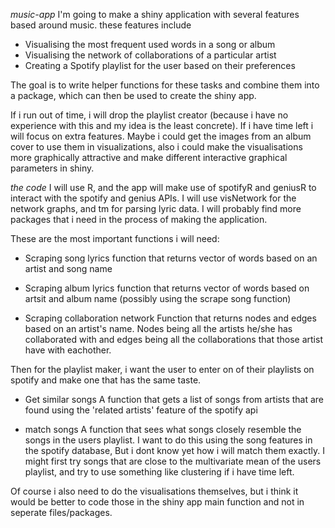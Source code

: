 *music-app*
I'm going to make a shiny application with several features based around music. these features include
* Visualising the most frequent used words in a song or album
* Visualising the network of collaborations of a particular artist
* Creating a Spotify playlist for the user based on their preferences

The goal is to write helper functions for these tasks and combine them into a package, which can then be used to create the shiny app. 

If  i run out of time, i will drop the playlist creator (because i have no experience with this and my idea is the least concrete). 
If i have time left i will focus on extra features. Maybe i could get the images from an album cover to use them in visualizations, 
also i could make the visualisations more graphically attractive and make different interactive graphical parameters in shiny. 

*the code*
I will use R, and the app will make use of spotifyR and geniusR to interact with the spotify and genius APIs. I will use visNetwork for 
the network graphs, and tm for parsing lyric data. I will probably find more packages that i need in the process of making the application.

These are the most important functions i will need:

* Scraping song lyrics
	function that returns vector of words based on an artist and song name

* Scraping album lyrics
	function that returns vector of words based on artsit and album name (possibly using the scrape song function)

* Scraping collaboration network
	Function that returns nodes and edges based on an artist's name. Nodes being all the artists he/she has collaborated with 
	and edges being all the collaborations that those artist have with eachother. 


Then for the playlist maker, i want the user to enter on of their playlists on spotify and make one that has the same taste.

* Get similar songs
	A function that gets a list of songs from artists that are found using the 'related artists' feature of the spotify api

* match songs
	A function that sees what songs closely resemble the songs in the users playlist. I want to do this using the song features in the spotify database,
	But i dont know yet how i will match them exactly. I might first try songs that are close to the multivariate mean of the users playlist,
	and try to use something like clustering if i have time left. 

Of course i also need to do the visualisations themselves, but i think it would be better to code those in the shiny app main function and not in 
seperate files/packages.
